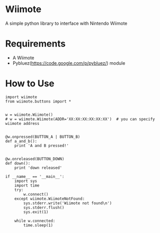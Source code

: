 Wiimote
==================
A simple python library to interface with Nintendo Wiimote


Requirements
==================
- A Wiimote
- Pybluez(https://code.google.com/p/pybluez/) module


How to Use
=================

```
import wiimote
from wiimote.buttons import *


w = wiimote.Wiimote()
# w = wiimote.Wiimote(ADDR='XX:XX:XX:XX:XX:XX')  # you can specify wiimote address


@w.onpressed(BUTTON_A | BUTTON_B)
def a_and_b():
    print 'A and B pressed!'


@w.onreleased(BUTTON_DOWN)
def down():
    print 'down released'

if __name__ == '__main__':
    import sys
    import time
    try:
        w.connect()
    except wiimote.WiimoteNotFound:
        sys.stderr.write('Wiimote not found\n')
        sys.stderr.flush()
        sys.exit(1) 

    while w.connected:
        time.sleep(1)
```

